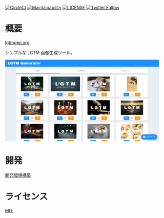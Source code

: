 [![CircleCI](https://circleci.com/gh/koki-develop/lgtm-generator/tree/main.svg?style=shield)](https://circleci.com/gh/koki-develop/lgtm-generator/tree/main)
[![Maintainability](https://api.codeclimate.com/v1/badges/6f63eab8fc57456413ce/maintainability)](https://codeclimate.com/github/koki-develop/lgtm-generator/maintainability)
[![LICENSE](https://img.shields.io/github/license/koki-develop/lgtm-generator?style=plastic)](./LICENSE)
[![Twitter Follow](https://img.shields.io/twitter/follow/koki_develop?style=social)](https://twitter.com/koki_develop)

# 概要

[lgtmgen.org](https://lgtmgen.org)

シンプルな LGTM 画像生成ツール。

![screenshot](./docs/screenshot.png)

# 開発

[開発環境構築](./docs/development.md)

# ライセンス

[MIT](./LICENSE)

